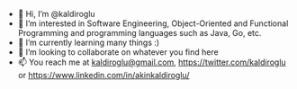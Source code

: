 - 👋 Hi, I’m @kaldiroglu
- 👀 I’m interested in Software Engineering, Object-Oriented and Functional Programming and programming languages such as Java, Go, etc.
- 🌱 I’m currently learning many things :)
- 💞️ I’m looking to collaborate on whatever you find here
- 📫 You reach me at kaldiroglu@gmail.com, https://twitter.com/kaldiroglu or https://www.linkedin.com/in/akinkaldiroglu/

<!---
kaldiroglu/kaldiroglu is a ✨ special ✨ repository because its `README.md` (this file) appears on your GitHub profile.
You can click the Preview link to take a look at your changes.
--->

